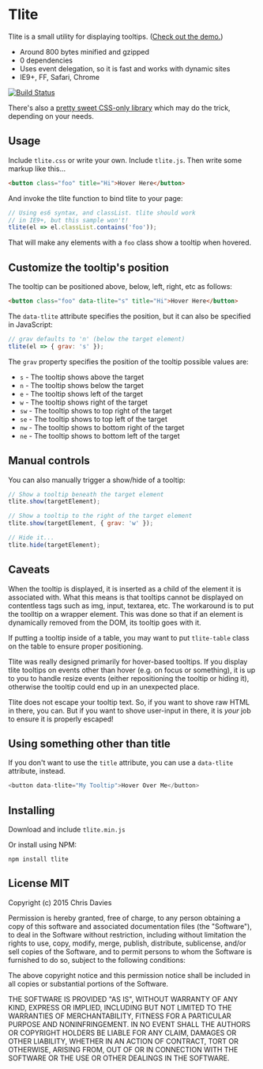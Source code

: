 # Tlite

Tlite is a small utility for displaying tooltips. ([Check out the demo.](http://chrisdavies.github.io/tlite/))

- Around 800 bytes minified and gzipped
- 0 dependencies
- Uses event delegation, so it is fast and works with dynamic sites
- IE9+, FF, Safari, Chrome

[![Build Status](https://travis-ci.org/chrisdavies/tlite.svg?branch=master)](https://travis-ci.org/chrisdavies/tlite)

There's also a [pretty sweet CSS-only library](http://kushagragour.in/lab/hint/) which may do the trick, depending on your needs.

## Usage

Include `tlite.css` or write your own. Include `tlite.js`. Then write some
markup like this...

```html
<button class="foo" title="Hi">Hover Here</button>
```

And invoke the tlite function to bind tlite to your page:

```javascript
// Using es6 syntax, and classList. tlite should work
// in IE9+, but this sample won't!
tlite(el => el.classList.contains('foo'));
```

That will make any elements with a `foo` class show a tooltip when hovered.

## Customize the tooltip's position

The tooltip can be positioned above, below, left, right, etc as follows:

```html
<button class="foo" data-tlite="s" title="Hi">Hover Here</button>
```

The `data-tlite` attribute specifies the position, but it can also be specified in JavaScript:

```javascript
// grav defaults to 'n' (below the target element)
tlite(el => { grav: 's' });
```

The `grav` property specifies the position of the tooltip possible values are:

- `s` - The tooltip shows above the target
- `n` - The tooltip shows below the target
- `e` - The tooltip shows left of the target
- `w` - The tooltip shows right of the target
- `sw` - The tooltip shows to top right of the target
- `se` - The tooltip shows to top left of the target
- `nw` - The tooltip shows to bottom right of the target
- `ne` - The tooltip shows to bottom left of the target

## Manual controls

You can also manually trigger a show/hide of a tooltip:

```javascript
// Show a tooltip beneath the target element
tlite.show(targetElement);

// Show a tooltip to the right of the target element
tlite.show(targetElement, { grav: 'w' });

// Hide it...
tlite.hide(targetElement);
```

## Caveats

When the tooltip is displayed, it is inserted as a child of the element it is
associated with. What this means is that tooltips cannot be displayed on
contentless tags such as img, input, textarea, etc. The workaround is to put
the toolltip on a wrapper element. This was done so that if an element is
dynamically removed from the DOM, its tooltip goes with it.

If putting a tooltip inside of a table, you may want to put `tlite-table` class on the table to ensure proper positioning.

Tlite was really designed primarily for hover-based tooltips. If you display tlite tooltips on events other than hover (e.g. on focus or something), it is up to you to handle resize events (either repositioning the tooltip or hiding it), otherwise the tooltip could end up in an unexpected place.

Tlite does not escape your tooltip text. So, if you want to shove raw HTML in there, you can. But if you want to shove user-input in there, it is *your* job to ensure it is properly escaped!

## Using something other than title

If you don't want to use the `title` attribute, you can use a `data-tlite` attribute, instead.

```javascript
<button data-tlite="My Tooltip">Hover Over Me</button>
```

## Installing

Download and include `tlite.min.js`

Or install using NPM:

    npm install tlite

## License MIT

Copyright (c) 2015 Chris Davies

Permission is hereby granted, free of charge, to any person
obtaining a copy of this software and associated documentation
files (the "Software"), to deal in the Software without
restriction, including without limitation the rights to use,
copy, modify, merge, publish, distribute, sublicense, and/or sell
copies of the Software, and to permit persons to whom the
Software is furnished to do so, subject to the following
conditions:

The above copyright notice and this permission notice shall be
included in all copies or substantial portions of the Software.

THE SOFTWARE IS PROVIDED "AS IS", WITHOUT WARRANTY OF ANY KIND,
EXPRESS OR IMPLIED, INCLUDING BUT NOT LIMITED TO THE WARRANTIES
OF MERCHANTABILITY, FITNESS FOR A PARTICULAR PURPOSE AND
NONINFRINGEMENT. IN NO EVENT SHALL THE AUTHORS OR COPYRIGHT
HOLDERS BE LIABLE FOR ANY CLAIM, DAMAGES OR OTHER LIABILITY,
WHETHER IN AN ACTION OF CONTRACT, TORT OR OTHERWISE, ARISING
FROM, OUT OF OR IN CONNECTION WITH THE SOFTWARE OR THE USE OR
OTHER DEALINGS IN THE SOFTWARE.

